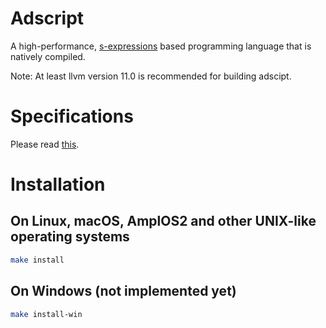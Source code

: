 # Adscript
A high-performance, [s-expressions](https://en.wikipedia.org/wiki/S-expression)
based programming language that is natively compiled.

Note: At least llvm version 11.0 is recommended for building adscipt.

# Specifications
Please read [this](SPEC.md).

# Installation
## On Linux, macOS, AmplOS2 and other UNIX-like operating systems
```sh
make install
```

## On Windows (not implemented yet)
```sh
make install-win
```
